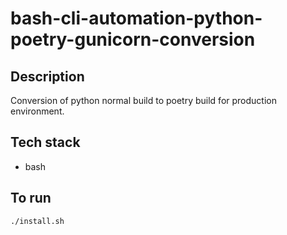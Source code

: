 # bash-cli-automation-python-poetry-gunicorn-conversion

## Description
Conversion of python normal build
to poetry build for production environment.

## Tech stack
- bash

## To run
`./install.sh`
